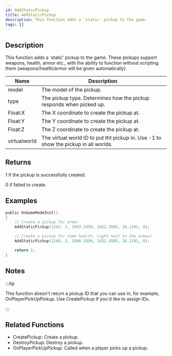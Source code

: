 ```yaml
---
id: AddStaticPickup
title: AddStaticPickup
description: This function adds a 'static' pickup to the game.
tags: []
---
```


<TagLinks />

## Description

This function adds a 'static' pickup to the game. These pickups support weapons, health, armor etc., with the ability to function without scripting them (weapons/health/armor will be given automatically).

| Name         | Description                                                                         |
| ------------ | ----------------------------------------------------------------------------------- |
| model        | The model of the pickup.                                                            |
| type         | The pickup type. Determines how the pickup responds when picked up.                 |
| Float:X      | The X coordinate to create the pickup at.                                           |
| Float:Y      | The Y coordinate to create the pickup at.                                           |
| Float:Z      | The Z coordinate to create the pickup at.                                           |
| virtualworld | The virtual world ID to put tht pickup in. Use -1 to show the pickup in all worlds. |

## Returns

1 if the pickup is successfully created.

0 if failed to create.

## Examples

```c
public OnGameModeInit()
{
    // Create a pickup for armor
    AddStaticPickup(1242, 2, 1503.3359, 1432.3585, 10.1191, 0);

    // Create a pickup for some health, right next to the armour
    AddStaticPickup(1240, 2, 1506.3359, 1432.3585, 10.1191, 0);

    return 1;
}
```

## Notes

:::tip

This function doesn't return a pickup ID that you can use in, for example, OnPlayerPickUpPickup. Use CreatePickup if you'd like to assign IDs.

:::

## Related Functions

- CreatePickup: Create a pickup.
- DestroyPickup: Destroy a pickup.
- OnPlayerPickUpPickup: Called when a player picks up a pickup.

